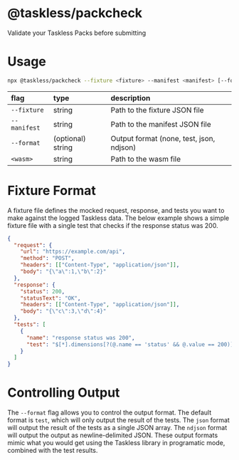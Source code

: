 # @taskless/packcheck

Validate your Taskless Packs before submitting

# Usage

```bash
npx @taskless/packcheck --fixture <fixture> --manifest <manifest> [--format none|json|ndjson] <wasm>
```

| flag         | type              | description                              |
| :----------- | :---------------- | :--------------------------------------- |
| `--fixture`  | string            | Path to the fixture JSON file            |
| `--manifest` | string            | Path to the manifest JSON file           |
| `--format`   | (optional) string | Output format (none, test, json, ndjson) |
| `<wasm>`     | string            | Path to the wasm file                    |

# Fixture Format

A fixture file defines the mocked request, response, and tests you want to make against the logged Taskless data. The below example shows a simple fixture file with a single test that checks if the response status was 200.

```json
{
  "request": {
    "url": "https://example.com/api",
    "method": "POST",
    "headers": [["Content-Type", "application/json"]],
    "body": "{\"a\":1,\"b\":2}"
  },
  "response": {
    "status": 200,
    "statusText": "OK",
    "headers": [["Content-Type", "application/json"]],
    "body": "{\"c\":3,\"d\":4}"
  },
  "tests": [
    {
      "name": "response status was 200",
      "test": "$[*].dimensions[?(@.name == 'status' && @.value == 200)]"
    }
  ]
}
```

# Controlling Output

The `--format` flag allows you to control the output format. The default format is `test`, which will only output the result of the tests. The `json` format will output the result of the tests as a single JSON array. The `ndjson` format will output the output as newline-delimited JSON. These output formats mimic what you would get using the Taskless library in programatic mode, combined with the test results.
